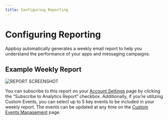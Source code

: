 ```yaml
---
title: Configuring Reporting
---
```

# Configuring Reporting

Appboy automatically generates a weekly email report to help you understand the performance of your apps and messaging campaigns.

## Example Weekly Report

![REPORT SCREENSHOT][1]

You can subscribe to this report on your [Account Settings][2] page by clicking the “Subscribe to Analytics Report” checkbox. Additionally, if you’re utilizing Custom Events, you can select up to 5 key events to be included in your weekly report. The events can be updated at any time on the [Custom Events Management][3] page.

[1]: /assets/img/weeklyreport.png
[2]: https://dashboard.appboy.com/company_settings/account_settings
[3]: https://dashboard.appboy.com/app_settings/app_settings/custom_events/
